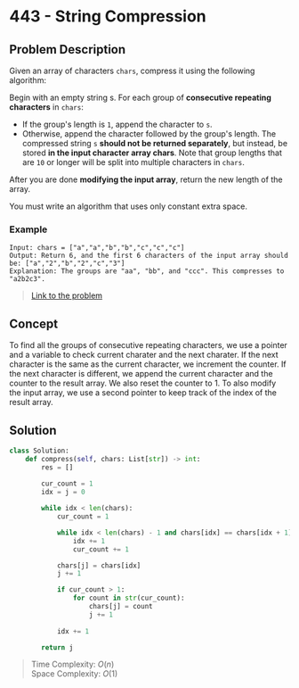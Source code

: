 # 443 - String Compression

## Problem Description

Given an array of characters `chars`, compress it using the following algorithm:

Begin with an empty string s. For each group of **consecutive repeating characters** in `chars`:

* If the group's length is `1`, append the character to `s`.
* Otherwise, append the character followed by the group's length.
The compressed string `s` **should not be returned separately**, but instead, be stored **in the input character array chars**. Note that group lengths that are `10` or longer will be split into multiple characters in `chars`.

After you are done **modifying the input array**, return the new length of the array.

You must write an algorithm that uses only constant extra space.

### Example

```text
Input: chars = ["a","a","b","b","c","c","c"]
Output: Return 6, and the first 6 characters of the input array should be: ["a","2","b","2","c","3"]
Explanation: The groups are "aa", "bb", and "ccc". This compresses to "a2b2c3".
```

> [Link to the problem](https://leetcode.com/problems/string-compression)

## Concept

To find all the groups of consecutive repeating characters, we use a pointer and a variable to check current charater and the next charater. If the next character is the same as the current character, we increment the counter. If the next character is different, we append the current character and the counter to the result array. We also reset the counter to 1. To also modify the input array, we use a second pointer to keep track of the index of the result array.

## Solution

```python
class Solution:
    def compress(self, chars: List[str]) -> int:
        res = []
        
        cur_count = 1
        idx = j = 0

        while idx < len(chars):
            cur_count = 1

            while idx < len(chars) - 1 and chars[idx] == chars[idx + 1]:
                idx += 1
                cur_count += 1

            chars[j] = chars[idx]
            j += 1

            if cur_count > 1:
                for count in str(cur_count):
                    chars[j] = count
                    j += 1
            
            idx += 1

        return j
```

> Time Complexity: $O(n)$ \
> Space Complexity: $O(1)$
